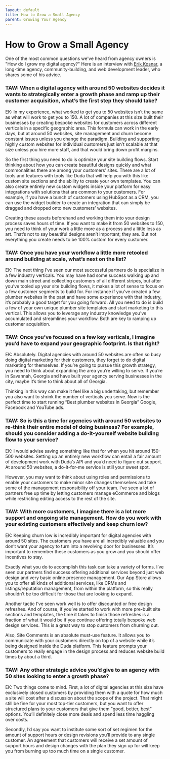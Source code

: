```yaml
---
layout: default
title: How to Grow a Small Agency
parent: Growing Your Agency
---
```


# How to Grow a Small Agency

One of the most common questions we've heard from agency owners is "How do I grow my digital agency?" Here is an interview with [Erik Kosnar](https://www.linkedin.com/in/erikkosnar/), a long-time agency, community-building, and web development leader, who shares some of his advice. 


### TAW: When a digital agency with around 50 websites decides it wants to strategically enter a growth phase and ramp up their customer acquisition, what’s the first step they should take?

EK: In my experience, what worked to get you to 50 websites isn’t the same as what will work to get you to 150. A lot of companies at this size built their businesses by creating bespoke websites for customers across different verticals in a specific geographic area. This formula can work in the early days, but at around 50 websites, site management and churn become constant issues unless you change the paradigm. Building and supporting highly custom websites for individual customers just isn’t scalable at that size unless you hire more staff, and that would bring down profit margins. 

So the first thing you need to do is optimize your site building flows. Start thinking about how you can create beautiful designs quickly and what commonalities there are among your customers’ sites. There are a lot of tools and features with tools like Duda that will help you with this like custom site sections and the ability to create your own templates. You can also create entirely new custom widgets inside your platform for easy integrations with solutions that are common to your customers. For example, if you have a bunch of customers using HubSpot as a CRM, you can use the widget builder to create an integration that can simply be dragged and dropped onto new customers’ websites.

Creating these assets beforehand and working them into your design process saves hours of time. If you want to make it from 50 websites to 150, you need to think of your work a little more as a process and a little less as art. That’s not to say beautiful designs aren’t important; they are. But not everything you create needs to be 100% custom for every customer.

### TAW: Once you have your workflow a little more retooled around building at scale, what’s next on the list?

EK: The next thing I’ve seen our most successful partners do is specialize in a few industry verticals. You may have had some success walking up and down main street and collecting customers of all different stripes, but after you’ve tooled up your site building flows, it makes a lot of sense to focus on a few customer segments to build for. For instance if you’ve created a few plumber websites in the past and have some experience with that industry, it’s probably a good target for you going forward. All you need to do is build a few of your own unique plumber site templates and start marketing to this vertical. This allows you to leverage any industry knowledge you’ve accumulated and streamlines your workflow. Both are key to ramping up customer acquisition. 

### TAW: Once you’ve focused on a few key verticals, I imagine you’d have to expand your geographic footprint. Is that right?

EK: Absolutely. Digital agencies with around 50 websites are often so busy doing digital marketing for their customers, they forget to do digital marketing for themselves. If you’re going to pursue this growth strategy, you need to think about expanding the area you’re willing to serve. If you’re in Savannah, Georgia and have built your agency serving businesses in the city, maybe it’s time to think about all of Georgia. 

Thinking in this way can make it feel like a big undertaking, but remember you also want to shrink the number of verticals you serve. Now is the perfect time to start running “Best plumber websites in Georgia” Google, Facebook and YouTube ads. 

### TAW: So is this a time for agencies with around 50 websites to re-think their entire model of doing business? For example, should you consider adding a do-it-yourself website building flow to your service?

EK: I would advise saving something like that for when you hit around 150-500 websites. Setting up an entirely new workflow can entail a fair amount of development work with Duda’s API and you’d need to figure out support. At around 50 websites, a do-it-for-me service is still your sweet spot. 

However, you may want to think about using roles and permissions to enable your customers to make minor site changes themselves and take some of the management responsibility off your team. I’ve seen a lot of partners free up time by letting customers manage eCommerce and blogs while restricting editing access to the rest of the site. 

### TAW: With more customers, I imagine there is a lot more support and ongoing site management. How do you work with your existing customers effectively and keep churn low? 

EK: Keeping churn low is incredibly important for digital agencies with around 50 sites. The customers you have are all incredibly valuable and you don’t want your agency to turn into a revolving door for businesses. It’s important to remember these customers as you grow and you should offer incentives to stay. 

Exactly what you do to accomplish this task can take a variety of forms. I’ve seen our partners find success offering additional services beyond just web design and very basic online presence management. Our App Store allows you to offer all kinds of additional services, like CRMs and listings/reputation management, from within the platform, so this really shouldn’t be too difficult for those that are looking to expand. 

Another tactic I’ve seen work well is to offer discounted or free design refreshes. And of course, if you’ve started to work with more pre-built site sections and templates, the time it takes to finish those refreshes is a fraction of what it would be if you continue offering totally bespoke web design services. This is a great way to stop customers from churning out. 

Also, Site Comments is an absolute must-use feature. It allows you to communicate with your customers directly on top of a website while it’s being designed inside the Duda platform. This feature prompts your customers to really engage in the design process and reduces website build times by about a third. 

### TAW: Any other strategic advice you’d give to an agency with 50 sites looking to enter a growth phase?

EK: Two things come to mind. First, a lot of digital agencies at this size have exclusively closed customers by providing them with a quote for how much a site will cost after a discussion about the scope of the project. That might still be fine for your most top-tier customers, but you want to offer structured plans to your customers that give them "good, better, best" options. You’ll definitely close more deals and spend less time haggling over costs. 

Secondly, I’d say you want to institute some sort of set regimen for the amount of support hours or design revisions you’ll provide to any single customer. An agreement that customers will receive a set amount of support hours and design changes with the plan they sign up for will keep you from burning up too much time on a single customer. 

